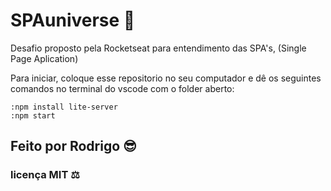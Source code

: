 # SPAuniverse 🚀
Desafio proposto pela Rocketseat para entendimento das SPA's, (Single Page Aplication)

Para iniciar, coloque esse repositorio no seu computador e dê os seguintes comandos no terminal do vscode com o folder aberto:

```
:npm install lite-server
:npm start
```
## Feito por Rodrigo 😎
### licença MIT ⚖️
